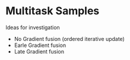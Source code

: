 # Multitask Samples

Ideas for investigation

- No Gradient fusion (ordered iterative update)
- Earle Gradient fusion
- Late Gradient fusion
